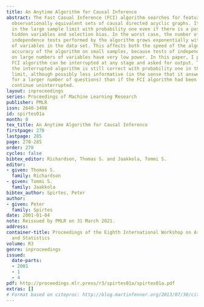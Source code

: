 ```yaml
---
title: An Anytime Algorithm for Causal Inference
abstract: The Fast Casual Inference (FCI) algorithm searches for features common to
  observationally equivalent sets of causal directed acyclic graphs. It is correct
  in the large sample limit with probability one even if there is a possibility of
  hidden variables and selection bias. In the worst case, the number of conditional
  independence tests performed by the algorithm grows exponentially with the number
  of variables in the data set. This affects both the speed of the algorithm and the
  accuracy of the algorithm on small samples, because tests of independence conditional
  on large numbers of variables have very low power. In this paper, I prove that the
  FCI algorithm can be interrupted at any stage and asked for output. The output from
  the interrupted algorithm is still correct with probability one in the large sample
  limit, although possibly less informative (in the sense that it answers "Can’t tell"
  for a larger number of questions) than if the FCI algorithm had been allowed to
  continue uninterrupted.
layout: inproceedings
series: Proceedings of Machine Learning Research
publisher: PMLR
issn: 2640-3498
id: spirtes01a
month: 0
tex_title: An Anytime Algorithm for Causal Inference
firstpage: 278
lastpage: 285
page: 278-285
order: 278
cycles: false
bibtex_editor: Richardson, Thomas S. and Jaakkola, Tommi S.
editor:
- given: Thomas S.
  family: Richardson
- given: Tommi S.
  family: Jaakkola
bibtex_author: Spirtes, Peter
author:
- given: Peter
  family: Spirtes
date: 2001-01-04
note: Reissued by PMLR on 31 March 2021.
address:
container-title: Proceedings of the Eighth International Workshop on Artificial Intelligence
  and Statistics
volume: R3
genre: inproceedings
issued:
  date-parts:
  - 2001
  - 1
  - 4
pdf: http://proceedings.mlr.press/r3/spirtes01a/spirtes01a.pdf
extras: []
# Format based on citeproc: http://blog.martinfenner.org/2013/07/30/citeproc-yaml-for-bibliographies/
---
```

